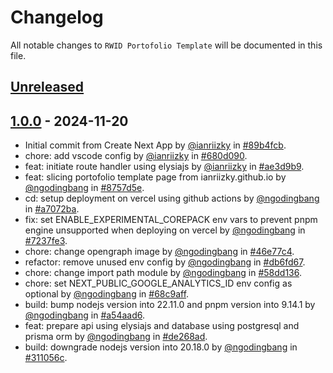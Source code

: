 # Changelog

All notable changes to `RWID Portofolio Template` will be documented in this file.

## [Unreleased](https://github.com/ngodingbang/rwid-portofolio/compare/1.0.0...develop)

## [1.0.0](https://github.com/ngodingbang/rwid-portofolio/releases/tag/1.0.0) - 2024-11-20

- Initial commit from Create Next App by [@ianriizky](https://github.com/ianriizky) in [#89b4fcb](https://github.com/ngodingbang/rwid-portofolio/commit/89b4fcbf03f572d146d287f0476ec3fb43f2cb28).
- chore: add vscode config by [@ianriizky](https://github.com/ianriizky) in [#680d090](https://github.com/ngodingbang/rwid-portofolio/commit/680d090563c8dcea6d18141b6e38334cd981efd8).
- feat: initiate route handler using elysiajs by [@ianriizky](https://github.com/ianriizky) in [#ae3d9b9](https://github.com/ngodingbang/rwid-portofolio/commit/ae3d9b92a9bb57c11b73ea61e98cb49c8f112886).
- feat: slicing portofolio template page from ianriizky.github.io by [@ngodingbang](https://github.com/ngodingbang) in [#8757d5e](https://github.com/ngodingbang/rwid-portofolio/commit/8757d5e58321d159f4944c229e969646ebc63b06).
- cd: setup deployment on vercel using github actions by [@ngodingbang](https://github.com/ngodingbang) in [#a7072ba](https://github.com/ngodingbang/rwid-portofolio/commit/a7072ba64ad43c9336d80764e2f21b7e843946ce).
- fix: set ENABLE_EXPERIMENTAL_COREPACK env vars to prevent pnpm engine unsupported when deploying on vercel by [@ngodingbang](https://github.com/ngodingbang) in [#7237fe3](https://github.com/ngodingbang/rwid-portofolio/commit/7237fe3e7bdaaff50c9380878dfafea61aa3c982).
- chore: change opengraph image by [@ngodingbang](https://github.com/ngodingbang) in [#46e77c4](https://github.com/ngodingbang/rwid-portofolio/commit/46e77c42cccabaa01a8731ad28f771f541c0c5dc).
- refactor: remove unused env config by [@ngodingbang](https://github.com/ngodingbang) in [#db6fd67](https://github.com/ngodingbang/rwid-portofolio/commit/db6fd672f936abdc851d4de60e0696864481a943).
- chore: change import path module by [@ngodingbang](https://github.com/ngodingbang) in [#58dd136](https://github.com/ngodingbang/rwid-portofolio/commit/58dd1365fe50a863a01ff82e3a922f45c0045006).
- chore: set NEXT_PUBLIC_GOOGLE_ANALYTICS_ID env config as optional by [@ngodingbang](https://github.com/ngodingbang) in [#68c9aff](https://github.com/ngodingbang/rwid-portofolio/commit/68c9aff79dd502831221da8e350756b69b38d132).
- build: bump nodejs version into 22.11.0 and pnpm version into 9.14.1 by [@ngodingbang](https://github.com/ngodingbang) in [#a54aad6](https://github.com/ngodingbang/rwid-portofolio/commit/a54aad678fe17c5379d970461796b10298c8a876).
- feat: prepare api using elysiajs and database using postgresql and prisma orm by [@ngodingbang](https://github.com/ngodingbang) in [#de268ad](https://github.com/ngodingbang/rwid-portofolio/commit/de268ad73b635ed98d35b3dc42ef7d615f9f5410).
- build: downgrade nodejs version into 20.18.0 by [@ngodingbang](https://github.com/ngodingbang) in [#311056c](https://github.com/ngodingbang/rwid-portofolio/commit/311056c3ebbb44decf7130f520e05a74f65fd3d2).
